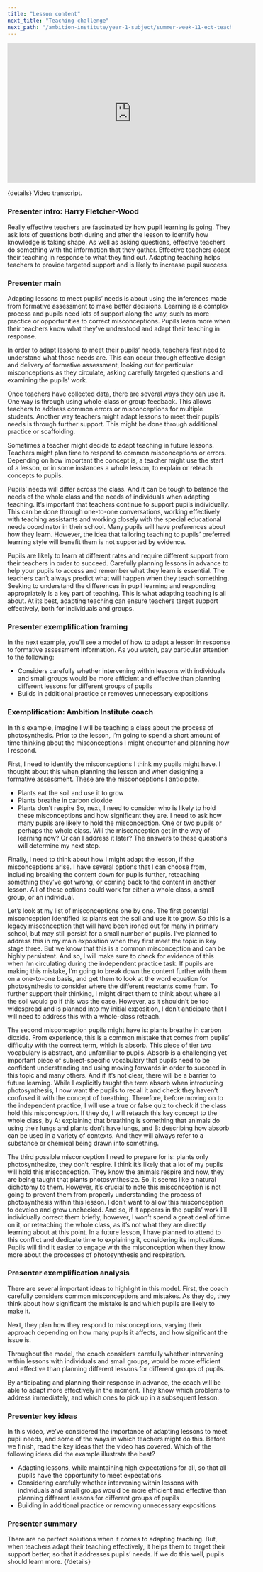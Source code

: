 ```yaml
---
title: "Lesson content"
next_title: "Teaching challenge"
next_path: "/ambition-institute/year-1-subject/summer-week-11-ect-teaching-challenge"
---
```


<iframe width="560" height="315" src="https://www.youtube.com/embed/yYedhRQjH3Y" title="YouTube video player" frameborder="0" allow="accelerometer; autoplay; clipboard-write; encrypted-media; gyroscope; picture-in-picture; web-share" allowfullscreen></iframe>

{details}
Video transcript.

### Presenter intro: Harry Fletcher-Wood

Really effective teachers are fascinated by how pupil learning is going. They ask
lots of questions both during and after the lesson to identify how knowledge is taking
shape. As well as asking questions, effective teachers do something with the information
that they gather. Effective teachers adapt their teaching in response to what they
find out. Adapting teaching helps teachers to provide targeted support and is likely
to increase pupil success.

### Presenter main

Adapting lessons to meet pupils’ needs is about using the inferences made from formative
assessment to make better decisions. Learning is a complex process and pupils need
lots of support along the way, such as more practice or opportunities to correct
misconceptions. Pupils learn more when their teachers know what they’ve understood
and adapt their teaching in response.

In order to adapt lessons to meet their pupils’ needs, teachers first need to understand what those needs are. This can occur through effective design and delivery of formative assessment, looking out for particular misconceptions as they circulate, asking carefully targeted questions and examining the pupils’ work.

Once teachers have collected data, there are several ways they can use it. One way is through using whole-class or group feedback. This allows teachers to address common errors or misconceptions for multiple students. Another way teachers might adapt lessons to meet their pupils’ needs is through further support. This might be done through additional practice or scaffolding.

Sometimes a teacher might decide to adapt teaching in future lessons. Teachers might plan time to respond to common misconceptions or errors. Depending on how important the concept is, a teacher might use the start of a lesson, or in some instances a whole lesson, to explain or reteach concepts to pupils.

Pupils’ needs will differ across the class. And it can be tough to balance the needs of the whole class and the needs of individuals when adapting teaching. It’s important that teachers continue to support pupils individually. This can be done through one-to-one conversations, working effectively with teaching assistants and working closely with the special educational needs coordinator in their school. Many pupils will have preferences about how they learn. However, the idea that tailoring teaching to pupils’ preferred learning style will benefit them is not supported by evidence.

Pupils are likely to learn at different rates and require different support from their teachers in order to succeed. Carefully planning lessons in advance to help your pupils to access and remember what they learn is essential. The teachers can’t always predict what will happen when they teach something. Seeking to understand the differences in pupil learning and responding appropriately is a key part of teaching. This is what adapting teaching is all about. At its best, adapting teaching can ensure teachers target support effectively, both for individuals and groups.

### Presenter exemplification framing

In the next example, you’ll see a model of how to adapt a lesson in response to formative
assessment information. As you watch, pay particular attention to the following:

- Considers carefully whether intervening within lessons with individuals and small groups would be more efficient and effective than planning different lessons for different groups of pupils
- Builds in additional practice or removes unnecessary expositions

### Exemplification: Ambition Institute coach

In this example, imagine I will be teaching a class about the process of
photosynthesis. Prior to the lesson, I’m going to spend a short amount of time
thinking about the misconceptions I might encounter and planning how I respond.

First, I need to identify the misconceptions I think my pupils might have. I thought about this when planning the lesson and when designing a formative assessment. These are the misconceptions I anticipate.

- Plants eat the soil and use it to grow
- Plants breathe in carbon dioxide
- Plants don’t respire
  So, next, I need to consider who is likely to hold these misconceptions and how significant
  they are. I need to ask how many pupils are likely to hold the misconception. One
  or two pupils or perhaps the whole class. Will the misconception get in the way of
  learning now? Or can I address it later? The answers to these questions will determine
  my next step.

Finally, I need to think about how I might adapt the lesson, if the misconceptions arise. I have several options that I can choose from, including breaking the content down for pupils further, reteaching something they’ve got wrong, or coming back to the content in another lesson. All of these options could work for either a whole class, a small group, or an individual.

Let’s look at my list of misconceptions one by one. The first potential misconception identified is: plants eat the soil and use it to grow. So this is a legacy misconception that will have been ironed out for many in primary school, but may still persist for a small number of pupils. I’ve planned to address this in my main exposition when they first meet the topic in key stage three. But we know that this is a common misconception and can be highly persistent. And so, I will make sure to check for evidence of this when I’m circulating during the independent practice task. If pupils are making this mistake, I’m going to break down the content further with them on a one-to-one basis, and get them to look at the word equation for photosynthesis to consider where the different reactants come from. To further support their thinking, I might direct them to think about where all the soil would go if this was the case. However, as it shouldn’t be too widespread and is planned into my initial exposition, I don’t anticipate that I will need to address this with a whole-class reteach.

The second misconception pupils might have is: plants breathe in carbon dioxide. From experience, this is a common mistake that comes from pupils’ difficulty with the correct term, which is absorb. This piece of tier two vocabulary is abstract, and unfamiliar to pupils. Absorb is a challenging yet important piece of subject-specific vocabulary that pupils need to be confident understanding and using moving forwards in order to succeed in this topic and many others. And if it’s not clear, there will be a barrier to future learning. While I explicitly taught the term absorb when introducing photosynthesis, I now want the pupils to recall it and check they haven’t confused it with the concept of breathing. Therefore, before moving on to the independent practice, I will use a true or false quiz to check if the class hold this misconception. If they do, I will reteach this key concept to the whole class, by A: explaining that breathing is something that animals do using their lungs and plants don’t have lungs, and B: describing how absorb can be used in a variety of contexts. And they will always refer to a substance or chemical being drawn into something.

The third possible misconception I need to prepare for is: plants only photosynthesize, they don’t respire. I think it’s likely that a lot of my pupils will hold this misconception. They know the animals respire and now, they are being taught that plants photosynthesize. So, it seems like a natural dichotomy to them. However, it’s crucial to note this misconception is not going to prevent them from properly understanding the process of photosynthesis within this lesson. I don’t want to allow this misconception to develop and grow unchecked. And so, if it appears in the pupils’ work I’ll individually correct them briefly; however, I won’t spend a great deal of time on it, or reteaching the whole class, as it’s not what they are directly learning about at this point. In a future lesson, I have planned to attend to this conflict and dedicate time to explaining it, considering its implications. Pupils will find it easier to engage with the misconception when they know more about the processes of photosynthesis and respiration.

### Presenter exemplification analysis

There are several important ideas to highlight in this model. First, the coach carefully
considers common misconceptions and mistakes. As they do, they think about how significant
the mistake is and which pupils are likely to make it.

Next, they plan how they respond to misconceptions, varying their approach depending on how many pupils it affects, and how significant the issue is.

Throughout the model, the coach considers carefully whether intervening within lessons with individuals and small groups, would be more efficient and effective than planning different lessons for different groups of pupils.

By anticipating and planning their response in advance, the coach will be able to adapt more effectively in the moment. They know which problems to address immediately, and which ones to pick up in a subsequent lesson.

### Presenter key ideas

In this video, we’ve considered the importance of adapting lessons to meet pupil
needs, and some of the ways in which teachers might do this. Before we finish, read
the key ideas that the video has covered. Which of the following ideas did the example
illustrate the best?

- Adapting lessons, while maintaining high expectations for all, so that all pupils have the opportunity to meet expectations
- Considering carefully whether intervening within lessons with individuals and small groups would be more efficient and effective than planning different lessons for different groups of pupils
- Building in additional practice or removing unnecessary expositions

### Presenter summary

There are no perfect solutions when it comes to adapting teaching. But, when
teachers adapt their teaching effectively, it helps them to target their support
better, so that it addresses pupils’ needs. If we do this well, pupils should
learn more. {/details}
